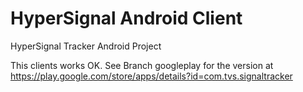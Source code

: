HyperSignal Android Client
===========

HyperSignal Tracker Android Project

This clients works OK. See Branch googleplay for the version at https://play.google.com/store/apps/details?id=com.tvs.signaltracker
